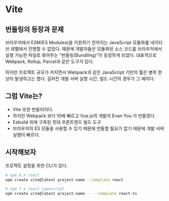 # Vite

## 번들링의 등장과 문제
브라우저에서 ESM(ES Modules)을 지원하기 전까지는 JavaScript 모듈화를 네이티브 레벨에서 진행할 수 없었다. 때문에 개발자들은 모듈화된 소스 코드를 브라우저에서 실행 가능한 파일로 묶어주는 "번들링(Bundiling)"이 등장하게 되었다. 대표적으로 Webpack, Rollup, Parcel과 같은 도구가 있다.

하지만 프로젝트 규모가 커지면서 Webpack과 같은 JavaScript 기반의 툴은 병목 현상이 발생하고는 했다. 길어진 개발 서버 실행 시간, 빌드 시간의 경우가 그 예이다.

## 그럼 Vite는?
- Vite 또한 번들러이다. 
- 하지만 Webpack 보다 10배 빠르고 Vue.js의 개발자 Evan You 가 만들었다. 
- Esbuild 위에 구축된 찻대 프론트엔드 빌드 도구
- 브라우저의 ES 모듈을 사용할 수 있기 때문에 번들할 필요가 없기 때문에 개발 서버 실행이 빠르다.

## 시작해보자
프로젝트 설정을 위한 CLI가 있다.
```bash
# npm 6.x react
npm create vite@latest project-name --template react

# npm 7.x react typescript
npm create vite@latest project-name -- --template react-ts
```